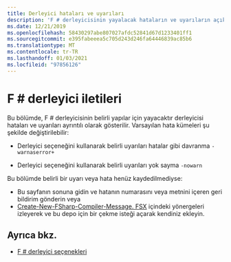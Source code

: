 ```yaml
---
title: Derleyici hataları ve uyarıları
description: 'F # derleyicisinin yayalacak hataların ve uyarıların açıklamaları ve çözümleri'
ms.date: 12/21/2019
ms.openlocfilehash: 58430297abe807027afdc52841d67d1233401ff1
ms.sourcegitcommit: e395fabeeea5c705d243d246fa64446839ac85b6
ms.translationtype: MT
ms.contentlocale: tr-TR
ms.lasthandoff: 01/03/2021
ms.locfileid: "97856126"
---
```

# <a name="f-compiler-messages"></a>F # derleyici iletileri

Bu bölümde, F # derleyicisinin belirli yapılar için yayacaktır derleyicisi hataları ve uyarıları ayrıntılı olarak gösterilir. Varsayılan hata kümeleri şu şekilde değiştirilebilir:

- Derleyici seçeneğini kullanarak belirli uyarıları hatalar gibi davranma `-warnaserror+`

- Derleyici seçeneğini kullanarak belirli uyarıları yok sayma `-nowarn`

Bu bölümde belirli bir uyarı veya hata henüz kaydedilmediyse:

- Bu sayfanın sonuna gidin ve hatanın numarasını veya metnini içeren geri bildirim gönderin veya
- [Create-New-FSharp-Compiler-Message. FSX](https://github.com/dotnet/docs/blob/master/docs/fsharp/language-reference/compiler-messages/util/create-new-fsharp-compiler-message.fsx) içindeki yönergeleri izleyerek ve bu depo için bir çekme isteği açarak kendiniz ekleyin.

## <a name="see-also"></a>Ayrıca bkz.

- [F # derleyici seçenekleri](../compiler-options.md)
